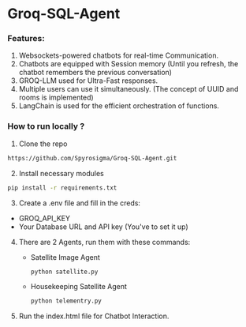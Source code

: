 # Groq-SQL-Agent

### Features:
1. Websockets-powered chatbots for real-time Communication.
2. Chatbots are equipped with Session memory (Until you refresh, the chatbot remembers the previous conversation)
3. GROQ-LLM used for Ultra-Fast responses.
4. Multiple users can use it simultaneously. (The concept of UUID and rooms is implemented)
5. LangChain is used for the efficient orchestration of functions.

### How to run locally ?

1. Clone the repo
  ```bash
  https://github.com/Spyrosigma/Groq-SQL-Agent.git
  ```

2. Install necessary modules
  ```bash
  pip install -r requirements.txt
  ```

3. Create a .env file and fill in the creds:
  - GROQ_API_KEY
  - Your Database URL and API key (You've to set it up)

4. There are 2 Agents, run them with these commands:

   - Satellite Image Agent
      ```bash
      python satellite.py
      ```
   - Housekeeping Satellite Agent
      ```bash
      python telementry.py  
      ```

5. Run the index.html file for Chatbot Interaction.

  

